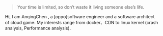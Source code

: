 > Your time is limited, so don’t waste it living someone else’s life. 

Hi, I am AnqingChen , a [oppo]software engineer and a software architect of cloud game. My interests range from docker、CDN to linux kernel (crash analysis, Performance analysis). 
